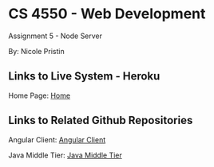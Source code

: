 # CS 4550 - Web Development
Assignment 5 - Node Server

By: Nicole Pristin

## Links to Live System - Heroku
Home Page: [Home](https://cs4550-s1-angular-npristin.herokuapp.com)

## Links to Related Github Repositories
Angular Client: [Angular Client](https://github.com/npristin/cs4550-angular-npristin)

Java Middle Tier: [Java Middle Tier](https://github.com/npristin/cs4550-java-server-npristin)
